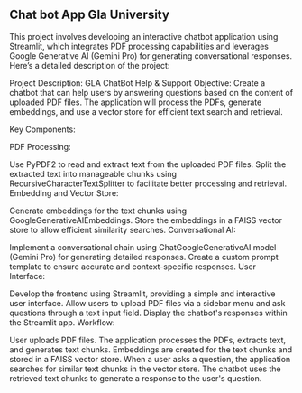 ## Chat bot App Gla University
This project involves developing an interactive chatbot application using Streamlit, which integrates PDF processing capabilities and leverages Google Generative AI (Gemini Pro) for generating conversational responses. Here’s a detailed description of the project:

Project Description: GLA ChatBot Help & Support
Objective:
Create a chatbot that can help users by answering questions based on the content of uploaded PDF files. The application will process the PDFs, generate embeddings, and use a vector store for efficient text search and retrieval.

Key Components:

PDF Processing:

Use PyPDF2 to read and extract text from the uploaded PDF files.
Split the extracted text into manageable chunks using RecursiveCharacterTextSplitter to facilitate better processing and retrieval.
Embedding and Vector Store:

Generate embeddings for the text chunks using GoogleGenerativeAIEmbeddings.
Store the embeddings in a FAISS vector store to allow efficient similarity searches.
Conversational AI:

Implement a conversational chain using ChatGoogleGenerativeAI model (Gemini Pro) for generating detailed responses.
Create a custom prompt template to ensure accurate and context-specific responses.
User Interface:

Develop the frontend using Streamlit, providing a simple and interactive user interface.
Allow users to upload PDF files via a sidebar menu and ask questions through a text input field.
Display the chatbot's responses within the Streamlit app.
Workflow:

User uploads PDF files.
The application processes the PDFs, extracts text, and generates text chunks.
Embeddings are created for the text chunks and stored in a FAISS vector store.
When a user asks a question, the application searches for similar text chunks in the vector store.
The chatbot uses the retrieved text chunks to generate a response to the user's question.
